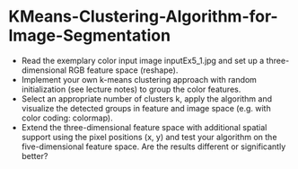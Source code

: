 # KMeans-Clustering-Algorithm-for-Image-Segmentation
* Read the exemplary color input image inputEx5_1.jpg and set up a three-dimensional RGB feature space (reshape).
* Implement your own k-means clustering approach with random initialization (see lecture notes) to group the color features.
* Select an appropriate number of clusters k, apply the algorithm and visualize the detected groups in feature and image space (e.g. with color coding: colormap).
* Extend the three-dimensional feature space with additional spatial support using the pixel positions (x, y) and test your algorithm on the five-dimensional feature space. Are the results different or significantly better?
